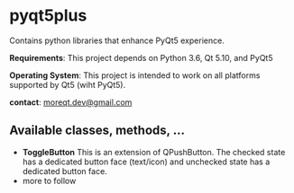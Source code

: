 # pyqt5plus

Contains python libraries that enhance PyQt5 experience.

**Requirements**: This project depends on Python 3.6, Qt 5.10, and PyQt5

**Operating System**: This project is intended to work on all platforms supported by Qt5 (wiht PyQt5).

**contact**: moreqt.dev@gmail.com

## Available classes, methods, ...

- **ToggleButton** This is an extension of QPushButton. The checked state has a dedicated button face (text/icon) and unchecked state has a dedicated button face.
- more to follow
